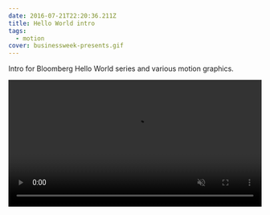 ```yaml
---
date: 2016-07-21T22:20:36.211Z
title: Hello World intro
tags:
  - motion
cover: businessweek-presents.gif
---
```


Intro for Bloomberg Hello World series and various motion graphics.

<video type="video/mp4" width="100%" type="video/mp4" loop autoPlay muted playsInline preload="none" controls src="hello-world.mp4" />

<video type="video/mp4" width="100%" type="video/mp4" loop autoPlay muted playsInline preload="none" controls src="05.mp4" />

<video type="video/mp4" width="100%" type="video/mp4" loop autoPlay muted playsInline preload="none" controls src="8wire.mp4" />

<video type="video/mp4" width="100%" type="video/mp4" loop autoPlay muted playsInline preload="none" controls src="open_logo_shifted.mp4" />

